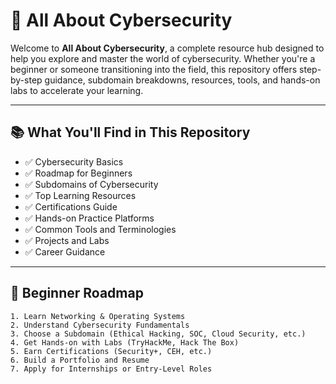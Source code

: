 # 🔐 All About Cybersecurity

Welcome to **All About Cybersecurity**, a complete resource hub designed to help you explore and master the world of cybersecurity. Whether you're a beginner or someone transitioning into the field, this repository offers step-by-step guidance, subdomain breakdowns, resources, tools, and hands-on labs to accelerate your learning.

---

## 📚 What You'll Find in This Repository

- ✅ Cybersecurity Basics
- ✅ Roadmap for Beginners
- ✅ Subdomains of Cybersecurity
- ✅ Top Learning Resources
- ✅ Certifications Guide
- ✅ Hands-on Practice Platforms
- ✅ Common Tools and Terminologies
- ✅ Projects and Labs
- ✅ Career Guidance

---

## 🚀 Beginner Roadmap

```text
1. Learn Networking & Operating Systems
2. Understand Cybersecurity Fundamentals
3. Choose a Subdomain (Ethical Hacking, SOC, Cloud Security, etc.)
4. Get Hands-on with Labs (TryHackMe, Hack The Box)
5. Earn Certifications (Security+, CEH, etc.)
6. Build a Portfolio and Resume
7. Apply for Internships or Entry-Level Roles
